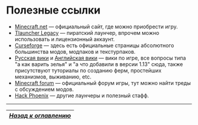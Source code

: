 # Полезные ссылки

+ [Minecraft.net](https://minecraft.net/ru-ru/) — официальный сайт, где можно приобрести игру.
+ [Tlauncher Legacy](http://tlauncher.ru/download/jar) — пиратский лаунчер, впрочем можно использовать и лицензионный аккаунт.
+ [Curseforge](https://minecraft.curseforge.com) — здесь есть официальные страницы абсолютного большинства модов, модпаков и текстурпаков.
+ [Русская вики](https://minecraft-ru.gamepedia.com) и [Английская вики](https://minecraft.gamepedia.com) — вики по игре, все вопросы типа "а как варить зелья" и "а что добавили в версии 1.13" сюда, также присутствуют туториалы по созданию ферм, простейших механизмов, выживанию, etc.
+ [Minecraft forum](https://www.minecraftforum.net) — официальный форум игры, тут можно найти треды с обсуждением модов.
+ [Hack Phoenix](https://www.hackphoenix.com/) — другие лаунчеры и полезный стафф.

------

|[*Назад к оглавлению*](../README.md)|
|:---:|

